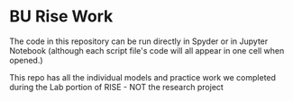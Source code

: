 # BU Rise Work

The code in this repository can be run directly in Spyder or in Jupyter Notebook (although each script file's code will all appear in one cell when opened.)

This repo has all the individual models and practice work we completed during the Lab portion of RISE - NOT the research project


